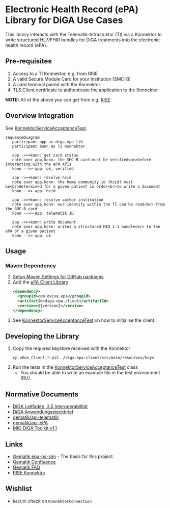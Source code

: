 # Electronic Health Record (ePA) Library for DiGA Use Cases

This library interacts with the Telematik-Infrastuktur (TI) via a Konnektor to write structured HL7/FHIR bundles for
DiGA treatments into the electronic health record (ePA).


## Pre-requisites

1. Access to a TI Konnektor, e.g. from RISE
2. A valid Secure Module Card for your Institution (SMC-B)
3. A card terminal paired with the Konnektor
4. TLS Client certificate to authenticate the application to the Konnektor

**NOTE:** All of the above you can get from e.g. [RISE](https://rise-konnektor.de/)

## Overview Integration
See [KonnektorServiceAcceptanceTest](./diga-epa-client/src/test/java/com/oviva/epa/client/KonnektorServiceAcceptanceTest.java).
```mermaid
sequenceDiagram
   participant app as diga-epa-lib
   participant konn as TI Konnektor
   
   app ->>+konn: get card status
   note over app,konn: the SMC-B card must be verified<br>before interacting with the ePA APIs
   konn -->>-app: ok, verified
   
   app ->>+konn: resolve hcid
   note over app,konn: the home community id (hcid) must be<br>determined for a given patient in order<br>to write a document
   konn -->>-app: hcid
   
   app ->>+konn: resolve author institution
   note over app,konn: our identity within the TI can be read<br> from the SMC-B card
   konn -->>-app: telematik ID

   app ->>+konn: write document
   note over app,konn: writes a structured MIO 1.1 bundle<br> to the ePA of a given patient
   konn -->>-app: ok
```

## Usage
### Maven Dependency
1. [Setup Maven Settings for GitHub packages](https://docs.github.com/en/packages/working-with-a-github-packages-registry/working-with-the-apache-maven-registry#installing-a-package)
2. Add the [ePA Client Library](https://github.com/oviva-ag/diga-epa-lib/packages/2098135)
   ```xml
   <dependency>
     <groupId>com.oviva.epa</groupId>
     <artifactId>diga-epa-client</artifactId>
     <version>${version}</version>
   </dependency>
   ```
3. See [KonnektorServiceAcceptanceTest](./diga-epa-client/src/test/java/com/oviva/epa/client/KonnektorServiceAcceptanceTest.java) on how to initialise the client.
   

## Developing the Library
1. Copy the required keystore received with the Konnektor
    ```shell
    cp vKon_Client_*.p12 ./diga-epa-client/src/main/resources/keys
    ```
2. Run the tests in the [KonnektorServiceAcceptanceTest](./diga-epa-client/src/test/java/com/oviva/epa/client/KonnektorServiceAcceptanceTest.java) class
   * You should be able to write an example file in the test environment (RU).

## Normative Documents
- [DiGA Leitfaden, 3.5 Interoperabilität](https://www.bfarm.de/SharedDocs/Downloads/DE/Medizinprodukte/diga_leitfaden.html)
- [DiGA Anwendungssteckbrief](https://gemspec.gematik.de/docs/gemAnw/gemAnw_DiGA/latest/)
- [gematik/api-telematik](https://github.com/gematik/api-telematik/tree/OPB5)
- [gematik/api-ePA](https://github.com/gematik/api-ePA/tree/ePA-2.6)
- [MIO DiGA Toolkit v1.1](https://mio.kbv.de/display/DIGA1X1X0)

## Links
- [Gematik epa-ps-sim](https://github.com/gematik/epa-ps-sim) - The basis for this project.
- [Gematik Confluence](https://wiki.gematik.de/pages/viewpage.action?pageId=512716463#TILeitfadenf%C3%BCrDiGAHersteller-SchreibeneinesDiGA-MIOs/PDFindieePAdesNutzers)
- [Gematik FAQ](https://wiki.gematik.de/display/TFD/FAQ)
- [RISE Konnektor](https://rise-konnektor.de/)

## Wishlist
- `health` check on `KonnektorConnection`
